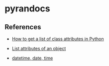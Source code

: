 # pyrandocs

## References

+ [How to get a list of class attributes in Python](https://www.blog.pythonlibrary.org/2013/01/11/how-to-get-a-list-of-class-attributes/)

+ [List attributes of an object](https://stackoverflow.com/questions/2675028/list-attributes-of-an-object)

+ [datetime, date, time](https://www.programiz.com/python-programming/datetime#example-difference-date)